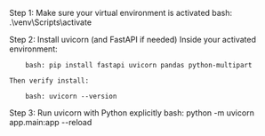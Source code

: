 Step 1: Make sure your virtual environment is activated
    bash: .\venv\Scripts\activate

Step 2: Install uvicorn (and FastAPI if needed)
    Inside your activated environment:

        bash: pip install fastapi uvicorn pandas python-multipart

    Then verify install:

        bash: uvicorn --version

Step 3: Run uvicorn with Python explicitly
    bash: python -m uvicorn app.main:app --reload

    